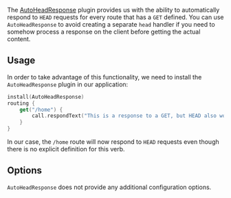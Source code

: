 
The [AutoHeadResponse](https://ktor.io/docs/autoheadresponse.html) plugin provides us with the ability to automatically respond to `HEAD` requests for every route that has a `GET` defined. You can use `AutoHeadResponse` to avoid creating a separate `head` handler if you need to somehow process a response on the client before getting the actual content.

## Usage

In order to take advantage of this functionality, we need to install the `AutoHeadResponse` plugin in our application:
```kotlin
install(AutoHeadResponse)
routing {
    get("/home") {
        call.respondText("This is a response to a GET, but HEAD also works")
    }
}
```
In our case, the `/home` route will now respond to `HEAD` requests even though there is no explicit definition for this verb.
## Options

`AutoHeadResponse` does not provide any additional configuration options.
